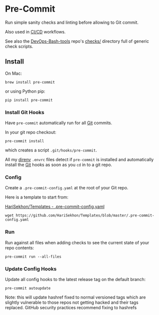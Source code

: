 # Pre-Commit

Run simple sanity checks and linting before allowing to Git commit.

Also used in [CI/CD](ci-cd.md) workflows.

See also the [DevOps-Bash-tools](devops-bash-tools.md) repo's
[checks/](https://github.com/HariSekhon/DevOps-Bash-tools/tree/master/checks)
directory full of generic check scripts.

## Install

On Mac:

```shell
brew install pre-commit
```

or using Python pip:

```shell
pip install pre-commit
```

### Install Git Hooks

Have `pre-commit` automatically run for all [Git](git.md) commits.

In your git repo checkout:

```shell
pre-commit install
```

which creates a script `.git/hooks/pre-commit`.

All my [direnv](direnv.md) `.envrc` files detect if `pre-commit` is installed and automatically
install the [Git](git.md) hooks as soon as you `cd` in to a git repo.

### Config

Create a `.pre-commit-config.yaml` at the root of your Git repo.

Here is a template to start from:

[HariSekhon/Templates - .pre-commit-config.yaml](https://github.com/HariSekhon/Templates/blob/master/.pre-commit-config.yaml)

```shell
wget https://github.com/HariSekhon/Templates/blob/master/.pre-commit-config.yaml
```

### Run

Run against all files when adding checks to see the current state of your repo contents:

```shell
pre-commit run --all-files
```

### Update Config Hooks

Update all config hooks to the latest release tag on the default branch:

```shell
pre-commit autoupdate
```

Note: this will update hashref fixed to normal versioned tags which are slightly vulnerable to those repos not
getting hacked and their tags replaced.
GitHub security practices recommend fixing to hashrefs
